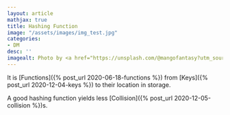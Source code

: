 ```yaml
---
layout: article
mathjax: true
title: Hashing Function
image: "/assets/images/img_test.jpg"
categories:
- DM
desc: '' 
imagealt: Photo by <a href="https://unsplash.com/@mangofantasy?utm_source=unsplash&utm_medium=referral&utm_content=creditCopyText">Tim Johnson</a> on <a href="https://unsplash.com/s/photos/logic?utm_source=unsplash&utm_medium=referral&utm_content=creditCopyText">Unsplash</a>
---
```


It is [Functions]({% post_url 2020-06-18-functions %}) from [Keys]({% post_url 2020-12-04-keys %}) to their location in storage.

A good hashing function yields less [Collision]({% post_url 2020-12-05-collision %})s.